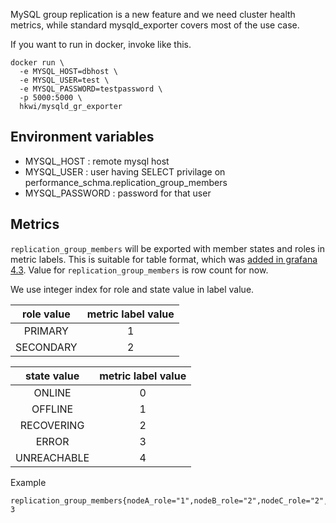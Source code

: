 MySQL group replication is a new feature and we need cluster health metrics, while standard mysqld_exporter covers most of the use case.

If you want to run in docker, invoke like this.

```
docker run \
  -e MYSQL_HOST=dbhost \
  -e MYSQL_USER=test \
  -e MYSQL_PASSWORD=testpassword \
  -p 5000:5000 \
  hkwi/mysqld_gr_exporter
```

Environment variables
------
- MYSQL_HOST : remote mysql host
- MYSQL_USER : user having SELECT privilage on performance_schma.replication_group_members
- MYSQL_PASSWORD : password for that user


Metrics
------
`replication_group_members` will be exported with member states and roles in metric labels.
This is suitable for table format, which was [added in grafana 4.3](http://docs.grafana.org/guides/whats-new-in-v4-3/#prometheus-table-data-column-per-label).
Value for `replication_group_members` is row count for now.

We use integer index for role and state value in label value.

| role value | metric label value |
| :--: | :--: |
| PRIMARY | 1 |
| SECONDARY | 2 |

| state value | metric label value |
| :--: | :--: |
| ONLINE | 0 |
| OFFLINE | 1 |
| RECOVERING | 2 |
| ERROR | 3 |
| UNREACHABLE | 4 |

Example

```
replication_group_members{nodeA_role="1",nodeB_role="2",nodeC_role="2",nodeA_state="0",nodeB_state="0",nodeC_state="0"} 3
```
